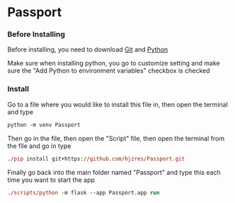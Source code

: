 # Passport

### Before Installing
Before installing, you need to download [Git](https://git-scm.com/) and [Python](https://www.python.org/)

Make sure when installing python, you go to customize setting and make sure the "Add Python to environment variables" checkbox is checked

### Install
Go to a file where you would like to install this file in, then open the terminal and type 
```ps
python -m venv Passport
```

Then go in the file, then open the "Script" file, then open the terminal from the file and go in type
```ps
./pip install git+https://github.com/hjzres/Passport.git
```

Finally go back into the main folder named "Passport" and type this each time you want to start the app
```ps
./scripts/python -m flask --app Passport.app run
```
